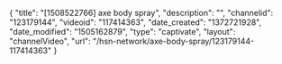 {
    "title": "[1508522766] axe body spray",
    "description": "",
    "channelid": "123179144",
    "videoid": "117414363",
    "date_created": "1372721928",
    "date_modified": "1505162879",
    "type": "captivate",
    "layout": "channelVideo",
    "url": "\/hsn-network\/axe-body-spray\/123179144-117414363"
}